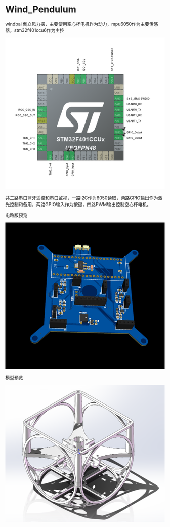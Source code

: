 # Wind_Pendulum



windbai 倒立风力摆，主要使用空心杯电机作为动力，mpu6050作为主要传感器，stm32f401ccu6作为主控

![IO ports](https://github.com/tadises/Wind_Pendulum/blob/main/IO%20ports.png)

共二路串口蓝牙遥控和串口监视，一路I2C作为6050读取，两路GPIO输出作为激光控制和备用，两路GPIO输入作为按键，四路PWM输出控制空心杯电机。

电路版预览

![model_pcb](https://github.com/tadises/Wind_Pendulum/blob/main/model2.png)

模型预览

![model](https://github.com/tadises/Wind_Pendulum/blob/main/model1.png)
